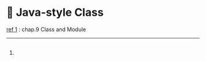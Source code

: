 # 🔋 Java-style Class

[ref 1](https://www.oreilly.com/library/view/javascript-the-definitive/9781449393854/) : chap.9 Class and Module

___

1. ## 